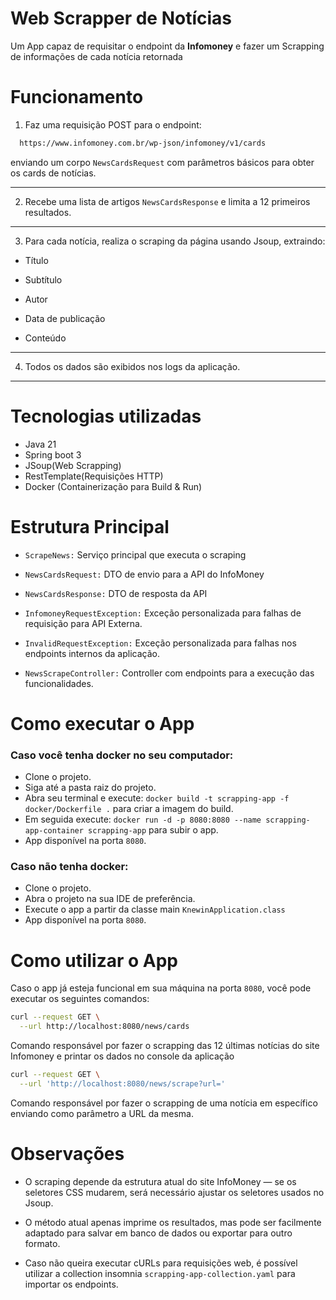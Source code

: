 # Web Scrapper de Notícias

Um App capaz de requisitar o endpoint da <b>Infomoney</b> e fazer um Scrapping de informações de cada notícia retornada

# Funcionamento

1) Faz uma requisição POST para o endpoint:

```bash
  https://www.infomoney.com.br/wp-json/infomoney/v1/cards
```
enviando um corpo ````NewsCardsRequest```` com parâmetros básicos para obter os cards de notícias.

<hr>

2) Recebe uma lista de artigos ````NewsCardsResponse```` e limita a 12 primeiros resultados.

<hr>

3) Para cada notícia, realiza o scraping da página usando Jsoup, extraindo:

- Título

- Subtítulo

- Autor

- Data de publicação

- Conteúdo

<hr>

4) Todos os dados são exibidos nos logs da aplicação.

<hr>

# Tecnologias utilizadas

- Java 21
- Spring boot 3
- JSoup(Web Scrapping)
- RestTemplate(Requisições HTTP)
- Docker (Containerização para Build & Run)

# Estrutura Principal

- ```ScrapeNews:``` Serviço principal que executa o scraping

- ```NewsCardsRequest:``` DTO de envio para a API do InfoMoney

- ```NewsCardsResponse:``` DTO de resposta da API

- ```InfomoneyRequestException:``` Exceção personalizada para falhas de requisição para API Externa.

- ```InvalidRequestException:``` Exceção personalizada para falhas nos endpoints internos da aplicação.

- ```NewsScrapeController:``` Controller com endpoints para a execução das funcionalidades.

# Como executar o App

### Caso você tenha docker no seu computador:

- Clone o projeto.
- Siga até a pasta raiz do projeto.
- Abra seu terminal e execute: ```docker build -t scrapping-app -f docker/Dockerfile .``` para criar a imagem do build.
- Em seguida execute: ```docker run -d -p 8080:8080 --name scrapping-app-container scrapping-app``` para subir o app.
- App disponível na porta ```8080```.

### Caso não tenha docker:

- Clone o projeto.
- Abra o projeto na sua IDE de preferência.
- Execute o app a partir da classe main ```KnewinApplication.class```
- App disponível na porta ```8080```.

# Como utilizar o App

Caso o app já esteja funcional em sua máquina na porta ```8080```, você pode executar os seguintes comandos:

```bash
curl --request GET \
  --url http://localhost:8080/news/cards
```
Comando responsável por fazer o scrapping das 12 últimas notícias do site Infomoney e printar os dados no console da aplicação

````bash
curl --request GET \
  --url 'http://localhost:8080/news/scrape?url='
````
Comando responsável por fazer o scrapping de uma notícia em específico enviando como parâmetro a URL da mesma.

# Observações

- O scraping depende da estrutura atual do site InfoMoney — se os seletores CSS mudarem, será necessário ajustar os seletores usados no Jsoup.

- O método atual apenas imprime os resultados, mas pode ser facilmente adaptado para salvar em banco de dados ou exportar para outro formato.

- Caso não queira executar cURLs para requisições web, é possível utilizar a collection insomnia ````scrapping-app-collection.yaml```` para importar os endpoints.